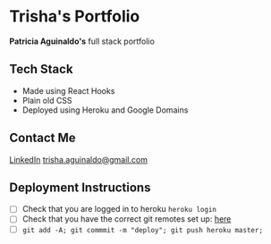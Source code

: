 # Trisha's Portfolio
**Patricia Aguinaldo's** full stack portfolio

## Tech Stack
- Made using React Hooks
- Plain old CSS
- Deployed using Heroku and Google Domains

## Contact Me
[LinkedIn](https://www.linkedin.com/in/paguinaldo/)
trisha.aguinaldo@gmail.com

## Deployment Instructions
- [ ] Check that you are logged in to heroku `heroku login`
- [ ] Check that you have the correct git remotes set up: [here](https://devcenter.heroku.com/articles/git)
- [ ] `git add -A; git commmit -m "deploy"; git push heroku master;`